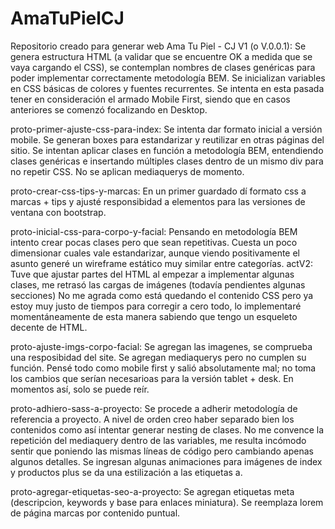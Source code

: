# AmaTuPielCJ
Repositorio creado para generar web Ama Tu Piel - CJ
V1 (o V.0.0.1): Se genera estructura HTML (a validar que se encuentre OK a medida que se vaya cargando el CSS), se contemplan nombres de clases genéricas para poder implementar correctamente metodología BEM. Se inicializan variables en CSS básicas de colores y fuentes recurrentes. 
Se intenta en esta pasada tener en consideración el armado Mobile First, siendo que en casos anteriores se comenzó focalizando en Desktop.


proto-primer-ajuste-css-para-index: Se intenta dar formato inicial a versión mobile. Se generan boxes para estandarizar y reutilizar en otras páginas del sitio. Se intentan aplicar clases en función a metodología BEM, entendiendo clases genéricas e insertando múltiples clases dentro de un mismo div para no repetir CSS. No se aplican mediaquerys de momento.

proto-crear-css-tips-y-marcas: En un primer guardado dí formato css a marcas + tips y ajusté responsibidad a elementos para las versiones de ventana con bootstrap. 

proto-inicial-css-para-corpo-y-facial: Pensando en metodología BEM intento crear pocas clases pero que sean repetitivas. Cuesta un poco dimensionar cuales vale estandarizar, aunque viendo positivamente el asunto generé un wireframe estático muy similar entre categorías.
actV2: Tuve que ajustar partes del HTML al empezar a implementar algunas clases, me retrasó las cargas de imágenes (todavía pendientes algunas secciones)
No me agrada como está quedando el contenido CSS pero ya estoy muy justo de tiempos para corregir a cero todo, lo implementaré momentáneamente de esta manera sabiendo que tengo un esqueleto decente de HTML.


proto-ajuste-imgs-corpo-facial: Se agregan las imagenes, se comprueba una resposibidad del site. Se agregan mediaquerys pero no cumplen su función. Pensé todo como mobile first y salió absolutamente mal; no toma los cambios que serían necesarioas para la versión tablet + desk. En momentos así, solo se puede reír.

proto-adhiero-sass-a-proyecto: Se procede a adherir metodología de referencia a proyecto. A nivel de orden creo haber separado bien los contenidos como así intentar generar nesting de clases. No me convence la repetición del mediaquery dentro de las variables, me resulta incómodo sentir que poniendo las mismas líneas de código pero cambiando apenas algunos detalles. Se ingresan algunas animaciones para imágenes de index y productos plus se da una estilización a las etiquetas a.

proto-agregar-etiquetas-seo-a-proyecto: Se agregan etiquetas meta (descripcion, keywords y base para enlaces miniatura). Se reemplaza lorem de página marcas por contenido puntual.